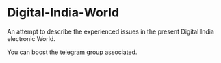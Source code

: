 # Digital-India-World 

An attempt to describe the experienced issues in the present Digital India electronic World. 

You can boost the [telegram group](https://t.me/boost?c=2481506620) associated.
